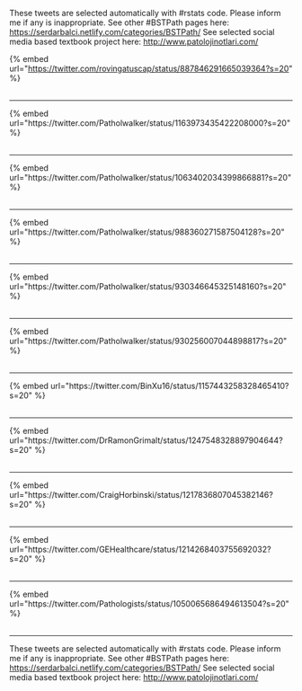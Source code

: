 

These tweets are selected automatically with #rstats code. Please inform me if any is inappropriate.
See other #BSTPath pages here: https://serdarbalci.netlify.com/categories/BSTPath/ 
See selected social media based textbook project here: http://www.patolojinotlari.com/

{% embed url="https://twitter.com/rovingatuscap/status/887846291665039364?s=20" %}<br>
<br>
<hr>
{% embed url="https://twitter.com/Patholwalker/status/1163973435422208000?s=20" %}<br>
<br>
<hr>
{% embed url="https://twitter.com/Patholwalker/status/1063402034399866881?s=20" %}<br>
<br>
<hr>
{% embed url="https://twitter.com/Patholwalker/status/988360271587504128?s=20" %}<br>
<br>
<hr>
{% embed url="https://twitter.com/Patholwalker/status/930346645325148160?s=20" %}<br>
<br>
<hr>
{% embed url="https://twitter.com/Patholwalker/status/930256007044898817?s=20" %}<br>
<br>
<hr>
{% embed url="https://twitter.com/BinXu16/status/1157443258328465410?s=20" %}<br>
<br>
<hr>
{% embed url="https://twitter.com/DrRamonGrimalt/status/1247548328897904644?s=20" %}<br>
<br>
<hr>
{% embed url="https://twitter.com/CraigHorbinski/status/1217836807045382146?s=20" %}<br>
<br>
<hr>
{% embed url="https://twitter.com/GEHealthcare/status/1214268403755692032?s=20" %}<br>
<br>
<hr>
{% embed url="https://twitter.com/Pathologists/status/1050065686494613504?s=20" %}<br>
<br>
<hr>


These tweets are selected automatically with #rstats code. Please inform me if any is inappropriate.
See other #BSTPath pages here: https://serdarbalci.netlify.com/categories/BSTPath/ 
See selected social media based textbook project here: http://www.patolojinotlari.com/
